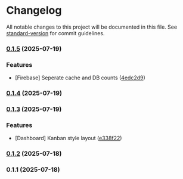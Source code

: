 # Changelog

All notable changes to this project will be documented in this file. See [standard-version](https://github.com/conventional-changelog/standard-version) for commit guidelines.

### [0.1.5](https://github.com/marvinbarretto/task-triage/compare/v0.1.4...v0.1.5) (2025-07-19)


### Features

* [Firebase] Seperate cache and DB counts ([4edc2d9](https://github.com/marvinbarretto/task-triage/commit/4edc2d953c73d673e5328295689a379fc43e8aa8))

### [0.1.4](https://github.com/marvinbarretto/task-triage/compare/v0.1.3...v0.1.4) (2025-07-19)

### [0.1.3](https://github.com/marvinbarretto/task-triage/compare/v0.1.2...v0.1.3) (2025-07-19)


### Features

* [Dashboard] Kanban style layout ([e338f22](https://github.com/marvinbarretto/task-triage/commit/e338f2298a8ae23d3c31311fd6d2be86220fd307))

### [0.1.2](https://github.com/marvinbarretto/task-triage/compare/v0.1.1...v0.1.2) (2025-07-18)

### 0.1.1 (2025-07-18)
